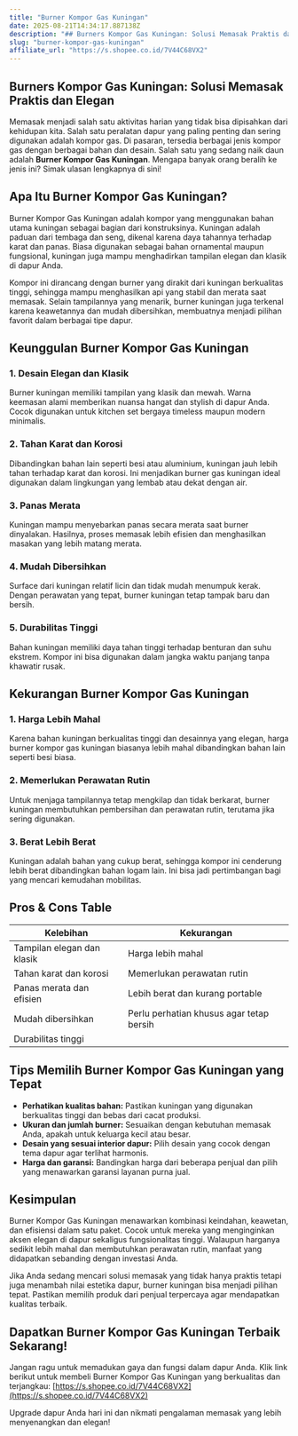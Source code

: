 ```yaml
---
title: "Burner Kompor Gas Kuningan"
date: 2025-08-21T14:34:17.887138Z
description: "## Burners Kompor Gas Kuningan: Solusi Memasak Praktis dan Elegan..."
slug: "burner-kompor-gas-kuningan"
affiliate_url: "https://s.shopee.co.id/7V44C68VX2"
---
```

## Burners Kompor Gas Kuningan: Solusi Memasak Praktis dan Elegan

Memasak menjadi salah satu aktivitas harian yang tidak bisa dipisahkan dari kehidupan kita. Salah satu peralatan dapur yang paling penting dan sering digunakan adalah kompor gas. Di pasaran, tersedia berbagai jenis kompor gas dengan berbagai bahan dan desain. Salah satu yang sedang naik daun adalah **Burner Kompor Gas Kuningan**. Mengapa banyak orang beralih ke jenis ini? Simak ulasan lengkapnya di sini!

## Apa Itu Burner Kompor Gas Kuningan?

Burner Kompor Gas Kuningan adalah kompor yang menggunakan bahan utama kuningan sebagai bagian dari konstruksinya. Kuningan adalah paduan dari tembaga dan seng, dikenal karena daya tahannya terhadap karat dan panas. Biasa digunakan sebagai bahan ornamental maupun fungsional, kuningan juga mampu menghadirkan tampilan elegan dan klasik di dapur Anda.

Kompor ini dirancang dengan burner yang dirakit dari kuningan berkualitas tinggi, sehingga mampu menghasilkan api yang stabil dan merata saat memasak. Selain tampilannya yang menarik, burner kuningan juga terkenal karena keawetannya dan mudah dibersihkan, membuatnya menjadi pilihan favorit dalam berbagai tipe dapur.

## Keunggulan Burner Kompor Gas Kuningan

### 1. Desain Elegan dan Klasik

Burner kuningan memiliki tampilan yang klasik dan mewah. Warna keemasan alami memberikan nuansa hangat dan stylish di dapur Anda. Cocok digunakan untuk kitchen set bergaya timeless maupun modern minimalis.

### 2. Tahan Karat dan Korosi

Dibandingkan bahan lain seperti besi atau aluminium, kuningan jauh lebih tahan terhadap karat dan korosi. Ini menjadikan burner gas kuningan ideal digunakan dalam lingkungan yang lembab atau dekat dengan air.

### 3. Panas Merata

Kuningan mampu menyebarkan panas secara merata saat burner dinyalakan. Hasilnya, proses memasak lebih efisien dan menghasilkan masakan yang lebih matang merata.

### 4. Mudah Dibersihkan

Surface dari kuningan relatif licin dan tidak mudah menumpuk kerak. Dengan perawatan yang tepat, burner kuningan tetap tampak baru dan bersih.

### 5. Durabilitas Tinggi

Bahan kuningan memiliki daya tahan tinggi terhadap benturan dan suhu ekstrem. Kompor ini bisa digunakan dalam jangka waktu panjang tanpa khawatir rusak.

## Kekurangan Burner Kompor Gas Kuningan

### 1. Harga Lebih Mahal

Karena bahan kuningan berkualitas tinggi dan desainnya yang elegan, harga burner kompor gas kuningan biasanya lebih mahal dibandingkan bahan lain seperti besi biasa.

### 2. Memerlukan Perawatan Rutin

Untuk menjaga tampilannya tetap mengkilap dan tidak berkarat, burner kuningan membutuhkan pembersihan dan perawatan rutin, terutama jika sering digunakan.

### 3. Berat Lebih Berat

Kuningan adalah bahan yang cukup berat, sehingga kompor ini cenderung lebih berat dibandingkan bahan logam lain. Ini bisa jadi pertimbangan bagi yang mencari kemudahan mobilitas.

## Pros & Cons Table

| Kelebihan                                   | Kekurangan                                    |
|----------------------------------------------|----------------------------------------------|
| Tampilan elegan dan klasik                  | Harga lebih mahal                          |
| Tahan karat dan korosi                     | Memerlukan perawatan rutin               |
| Panas merata dan efisien                     | Lebih berat dan kurang portable          |
| Mudah dibersihkan                          | Perlu perhatian khusus agar tetap bersih  |
| Durabilitas tinggi                         |                                           |

## Tips Memilih Burner Kompor Gas Kuningan yang Tepat

- **Perhatikan kualitas bahan:** Pastikan kuningan yang digunakan berkualitas tinggi dan bebas dari cacat produksi.
- **Ukuran dan jumlah burner:** Sesuaikan dengan kebutuhan memasak Anda, apakah untuk keluarga kecil atau besar.
- **Desain yang sesuai interior dapur:** Pilih desain yang cocok dengan tema dapur agar terlihat harmonis.
- **Harga dan garansi:** Bandingkan harga dari beberapa penjual dan pilih yang menawarkan garansi layanan purna jual.

## Kesimpulan

Burner Kompor Gas Kuningan menawarkan kombinasi keindahan, keawetan, dan efisiensi dalam satu paket. Cocok untuk mereka yang menginginkan aksen elegan di dapur sekaligus fungsionalitas tinggi. Walaupun harganya sedikit lebih mahal dan membutuhkan perawatan rutin, manfaat yang didapatkan sebanding dengan investasi Anda.

Jika Anda sedang mencari solusi memasak yang tidak hanya praktis tetapi juga menambah nilai estetika dapur, burner kuningan bisa menjadi pilihan tepat. Pastikan memilih produk dari penjual terpercaya agar mendapatkan kualitas terbaik.

## Dapatkan Burner Kompor Gas Kuningan Terbaik Sekarang!

Jangan ragu untuk memadukan gaya dan fungsi dalam dapur Anda. Klik link berikut untuk membeli Burner Kompor Gas Kuningan yang berkualitas dan terjangkau: [https://s.shopee.co.id/7V44C68VX2](https://s.shopee.co.id/7V44C68VX2)

Upgrade dapur Anda hari ini dan nikmati pengalaman memasak yang lebih menyenangkan dan elegan!